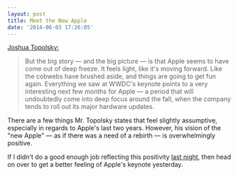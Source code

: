 ```yaml
---
layout: post
title: Meet the New Apple
date: '2014-06-03 17:26:05'
---
```


[Joshua Topolsky:](http://www.theverge.com/2014/6/3/5776030/meet-the-new-apple)

> But the big story — and the big picture — is that Apple seems to have come out of deep freeze. It feels light, like it's moving forward. Like the cobwebs have brushed aside, and things are going to get fun again. Everything we saw at WWDC's keynote points to a very interesting next few months for Apple — a period that will undoubtedly come into deep focus around the fall, when the company tends to roll out its major hardware updates.

There are a few things Mr. Topolsky states that feel slightly assumptive, especially in regards to Apple's last two years. However, his vision of the "new Apple" — as if there was a need of a rebirth — is overwhelmingly positive.

If I didn't do a good enough job reflecting this positivity [last night](http://www.thenewsprint.co/2014/06/03/on/), then head on over to get a better feeling of Apple's keynote yesterday.